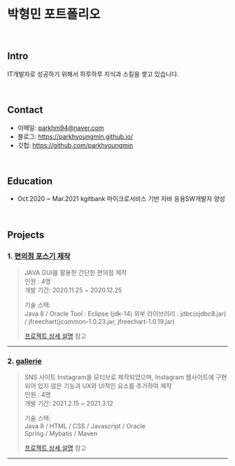 # 박형민 포트폴리오

</br>

## Intro
IT개발자로 성공하기 위해서 하루하루 지식과 스킬을 쌓고 있습니다.

</br>

## Contact
- 이메일: parkhm94@naver.com
- 블로그: https://parkhyoungmin.github.io/
- 깃헙: https://github.com/parkhyoungmin

</br>

## Education
- Oct.2020 ~ Mar.2021 kgitbank 마이크로서비스 기반 자바 응용SW개발자 양성

</br>

## Projects
### 1. [편의점 포스기 제작](https://github.com/parkhyoungmin/Convienience-Project)
>JAVA GUI를 활용한 간단한 편의점 제작   
>인원 : 4명  
>개발 기간: 2020.11.25 ~ 2020.12.25   
>  
>기술 스택:  
>Java 8 / Oracle 
>Tool : Eclipse (jdk-14)
>외부 라이브러리 : jdbc(ojdbc8.jar) / jfreechart(jcommon-1.0.23.jar, jfreechart-1.0.19.jar)
>  
>[프로젝트 상세 설명](https://github.com/parkhyoungmin/Convienience-Project) 참고

---

### 2. [gallerie](https://github.com/parkhyoungmin/gallerie)
>SNS 사이트 Instagram을 모티브로 제작되었으며, Instagram 웹사이트에 구현되어 있지 않은 기능과 UX와 UI적인 요소를 추가하여 제작   
>인원 : 4명   
>개발 기간: 2021.2.15 ~ 2021.3.12   
>
>기술 스택:  
>Java 8 / HTML / CSS / Javascript / Oracle  
>Spring / Mybatis / Maven
>  
>[프로젝트 상세 설명](https://github.com/parkhyoungmin/gallerie) 참고

---
